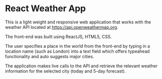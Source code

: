 # React Weather App
This is a light weight and responsive web application that works with the weather API located at https://api.openweathermap.org.

The front-end was built using ReactJS, HTML5, CSS. 

The user specifies a place in the world from the front-end by typing in a location name (such as London) into a text field which offers typeahead functionality and auto suggests major cities. 

The application makes live calls to the API and retrieve the relevant weather information for the selected city (today and 5-day forecast). 
